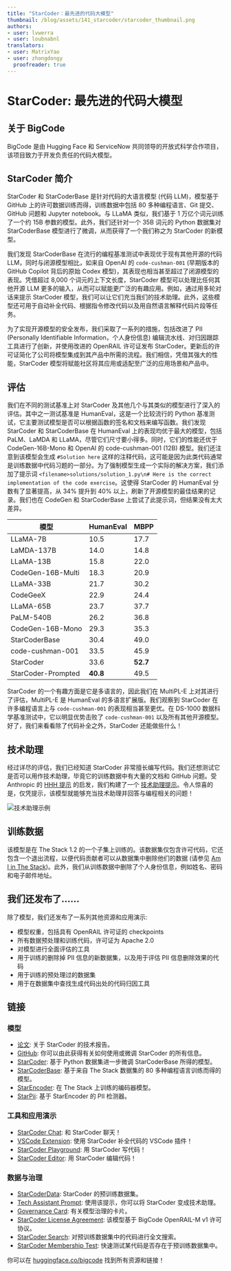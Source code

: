```yaml
---
title: "StarCoder：最先进的代码大模型" 
thumbnail: /blog/assets/141_starcoder/starcoder_thumbnail.png
authors:
- user: lvwerra
- user: loubnabnl
translators:
- user: MatrixYao
- user: zhongdongy
  proofreader: true
---
```


# StarCoder: 最先进的代码大模型


## 关于 BigCode

BigCode 是由 Hugging Face 和 ServiceNow 共同领导的开放式科学合作项目，该项目致力于开发负责任的代码大模型。

## StarCoder 简介

StarCoder 和 StarCoderBase 是针对代码的大语言模型 (代码 LLM)，模型基于 GitHub 上的许可数据训练而得，训练数据中包括 80 多种编程语言、Git 提交、GitHub 问题和 Jupyter notebook。与 LLaMA 类似，我们基于 1 万亿个词元训练了一个约 15B 参数的模型。此外，我们还针对一个 35B 词元的 Python 数据集对 StarCoderBase 模型进行了微调，从而获得了一个我们称之为 StarCoder 的新模型。

我们发现 StarCoderBase 在流行的编程基准测试中表现优于现有其他开源的代码 LLM，同时与闭源模型相比，如来自 OpenAI 的 `code-cushman-001` (早期版本的 GitHub Copilot 背后的原始 Codex 模型)，其表现也相当甚至超过了闭源模型的表现。凭借超过 8,000 个词元的上下文长度，StarCoder 模型可以处理比任何其他开源 LLM 更多的输入，从而可以赋能更广泛的有趣应用。例如，通过用多轮对话来提示 StarCoder 模型，我们可以让它们充当我们的技术助理。此外，这些模型还可用于自动补全代码、根据指令修改代码以及用自然语言解释代码片段等任务。

为了实现开源模型的安全发布，我们采取了一系列的措施，包括改进了 PII (Personally Identifiable Information，个人身份信息) 编辑流水线、对归因跟踪工具进行了创新，并使用改进的 OpenRAIL 许可证发布 StarCoder。更新后的许可证简化了公司将模型集成到其产品中所需的流程。我们相信，凭借其强大的性能，StarCoder 模型将赋能社区将其应用或适配至广泛的应用场景和产品中。

## 评估

我们在不同的测试基准上对 StarCoder 及其他几个与其类似的模型进行了深入的评估。其中之一测试基准是 HumanEval，这是一个比较流行的 Python 基准测试，它主要测试模型是否可以根据函数的签名和文档来编写函数。我们发现 StarCoder 和 StarCoderBase 在 HumanEval 上的表现均优于最大的模型，包括 PaLM、LaMDA 和 LLaMA，尽管它们尺寸要小得多。同时，它们的性能还优于 CodeGen-16B-Mono 和 OpenAI 的 code-cushman-001 (12B) 模型。我们还注意到该模型会生成 `#Solution here` 这样的注释代码，这可能是因为此类代码通常是训练数据中代码习题的一部分。为了强制模型生成一个实际的解决方案，我们添加了提示词 `<filename>solutions/solution_1.py\n# Here is the correct implementation of the code exercise`。这使得 StarCoder 的 HumanEval 分数有了显著提高，从 34% 提升到 40% 以上，刷新了开源模型的最佳结果的记录。我们也在 CodeGen 和 StarCoderBase 上尝试了此提示词，但结果没有太大差异。

| **模型**          | **HumanEval** | **MBPP** |
|--------------------|--------------|----------|
| LLaMA-7B           | 10.5         | 17.7     |
| LaMDA-137B         | 14.0         | 14.8     |
| LLaMA-13B          | 15.8         | 22.0     |
| CodeGen-16B-Multi  | 18.3         | 20.9     |
| LLaMA-33B          | 21.7         | 30.2     |
| CodeGeeX           | 22.9         | 24.4     |
| LLaMA-65B          | 23.7         | 37.7     |
| PaLM-540B          | 26.2         | 36.8     |
| CodeGen-16B-Mono   | 29.3         | 35.3     |
| StarCoderBase      | 30.4         | 49.0     |
| code-cushman-001   | 33.5         | 45.9     |
| StarCoder          | 33.6         | **52.7** |
| StarCoder-Prompted | **40.8**     | 49.5     |

StarCoder 的一个有趣方面是它是多语言的，因此我们在 MultiPL-E 上对其进行了评估，MultiPL-E 是 HumanEval 的多语言扩展版。我们观察到 StarCoder 在许多编程语言上与 `code-cushman-001` 的表现相当甚至更优。在 DS-1000 数据科学基准测试中，它以明显优势击败了 `code-cushman-001` 以及所有其他开源模型。好了，我们来看看除了代码补全之外，StarCoder 还能做些什么！

## 技术助理

经过详尽的评估，我们已经知道 StarCoder 非常擅长编写代码。我们还想测试它是否可以用作技术助理，毕竟它的训练数据中有大量的文档和 GitHub 问题。受 Anthropic 的 [HHH 提示](https://gist.github.com/jareddk/2509330f8ef3d787fc5aaac67aab5f11#file-hhh_prompt-txt) 的启发，我们构建了一个 [技术助理提示](https://huggingface.co/datasets/bigcode/ta-prompt)。令人惊喜的是，仅凭提示，该模型就能够充当技术助理并回答与编程相关的问题！

![技术助理示例](https://huggingface.co/datasets/bigcode/admin/resolve/main/StarCoderChatExamples.png)

## 训练数据

该模型是在 The Stack 1.2 的一个子集上训练的。该数据集仅包含许可代码，它还包含一个退出流程，以便代码贡献者可以从数据集中删除他们的数据 (请参见 [Am I in The Stack](https://huggingface.co/spaces/bigcode/in-the-stack))。此外，我们从训练数据中删除了个人身份信息，例如姓名、密码和电子邮件地址。

## 我们还发布了……

除了模型，我们还发布了一系列其他资源和应用演示:

- 模型权重，包括具有 OpenRAIL 许可证的 checkpoints
- 所有数据预处理和训练代码，许可证为 Apache 2.0
- 对模型进行全面评估的工具
- 用于训练的删除掉 PII 信息的新数据集，以及用于评估 PII 信息删除效果的代码
- 用于训练的预处理过的数据集
- 用于在数据集中查找生成代码出处的代码归因工具

## 链接

### 模型

- [论文](https://drive.google.com/file/d/1cN-b9GnWtHzQRoE7M7gAEyivY0kl4BYs/view): 关于 StarCoder 的技术报告。
- [GitHub](https://github.com/bigcode-project/starcoder/tree/main): 你可以由此获得有关如何使用或微调 StarCoder 的所有信息。
- [StarCoder](https://huggingface.co/bigcode/starcoder): 基于 Python 数据集进一步微调 StarCoderBase 所得的模型。
- [StarCoderBase](https://huggingface.co/bigcode/starcoderbase): 基于来自 The Stack 数据集的 80 多种编程语言训练而得的模型。
- [StarEncoder](https://huggingface.co/bigcode/starencoder): 在 The Stack 上训练的编码器模型。
- [StarPii](https://huggingface.co/bigcode/starpii): 基于 StarEncoder 的 PII 检测器。

### 工具和应用演示
- [StarCoder Chat](https://huggingface.co/chat?model=bigcode/starcoder): 和 StarCoder 聊天！
- [VSCode Extension](https://marketplace.visualstudio.com/items?itemName=HuggingFace.huggingface-vscode): 使用 StarCoder 补全代码的 VSCode 插件！
- [StarCoder Playground](https://huggingface.co/spaces/bigcode/bigcode-playground): 用 StarCoder 写代码！
- [StarCoder Editor](https://huggingface.co/spaces/bigcode/bigcode-editor): 用 StarCoder 编辑代码！

### 数据与治理

- [StarCoderData](https://huggingface.co/datasets/bigcode/starcoderdata): StarCoder 的预训练数据集。
- [Tech Assistant Prompt](https://huggingface.co/datasets/bigcode/ta-prompt): 使用该提示，你可以将 StarCoder 变成技术助理。
- [Governance Card](): 有关模型治理的卡片。
- [StarCoder License Agreement](https://huggingface.co/spaces/bigcode/bigcode-model-license-agreement): 该模型基于 BigCode OpenRAIL-M v1 许可协议。
- [StarCoder Search](https://huggingface.co/spaces/bigcode/search): 对预训练数据集中的代码进行全文搜索。
- [StarCoder Membership Test](https://stack.dataportraits.org): 快速测试某代码是否存在于预训练数据集中。

你可以在 [huggingface.co/bigcode](https://huggingface.co/bigcode) 找到所有资源和链接！

